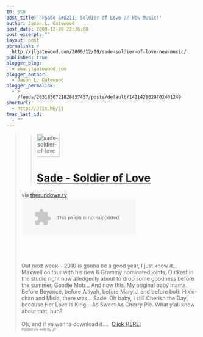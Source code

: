 ```yaml
---
ID: 650
post_title: '>Sade &#8211; Soldier of Love // New Music!'
author: Jason L. Gatewood
post_date: 2009-12-09 22:36:00
post_excerpt: ""
layout: post
permalink: >
  http://jlgatewood.com/2009/12/09/sade-soldier-of-love-new-music/
published: true
blogger_blog:
  - www.jlgatewood.com
blogger_author:
  - Jason L. Gatewood
blogger_permalink:
  - >
    /feeds/2631850721828837457/posts/default/1421428029702401249
shorturl:
  - http://J7is.ME/71
tmac_last_id:
  - ""
---
```

><div><blockquote><div><img alt="sade-soldier-of-love" border="0" src="http://www.jlgatewood.com/wp-content/uploads/2010/10/sadethumbnail060309.jpg" style="height: 60px;" /><br /></div><h1><a href="http://www.therundown.tv/new-music/sade-soldier-of-love/" title="Sade - Soldier of Love">Sade - Soldier of Love</a></h1></blockquote><div>via <a href="http://www.therundown.tv/new-music/sade-soldier-of-love/">therundown.tv</a><br /></div><div><embed autoplay="false" controller="false" height="100" href="http://74.52.109.74//audio/Sade-Soldier_Of_Love_1.mp3" scale="aspect" src="http://posterous.com/mp3player/mp3_shell.png" target="myself" type="video/quicktime" width="300"></embed>   <br /></div><br /><br /><br /><br />Out next week-- 2010 is gonna be a good year, I just know it...  Maxwell on tour with his new 6 Grammy nominated joints, Outkast in the studio right now alledgedly about to drop some goodness before the summer, Goodie Mob...  And now this.  My original baby mama.  Before Beyoncé, before Alliyah, before Mary J. and before both Hikki-chan and Misia, there was... Sade.   Oh baby, I still Cherish the Day, because Her Love Is King... As Sweet As Cherry Pie.  What y'all know about that, huh?<br /><br />Oh, and if ya wanna download it....  <a href="http://drop.io/hidden/fplry5lwtzx55l/asset/c2FkZS1zb2xkaWVyLW9mLWxvdmUtMQ%3D%3D">Click HERE! </a><br /></div><div style="font-size: 9px;">Posted via web by J7  <br /></div>